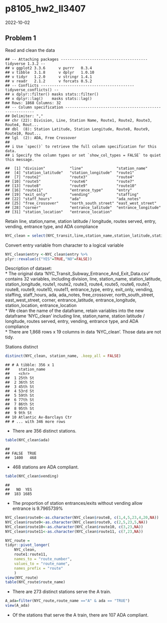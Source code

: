 p8105_hw2_ll3407
================
2022-10-02

## Problem 1

Read and clean the data

    ## -- Attaching packages --------------------------------------- tidyverse 1.3.2 --
    ## v ggplot2 3.3.6      v purrr   0.3.4 
    ## v tibble  3.1.8      v dplyr   1.0.10
    ## v tidyr   1.2.0      v stringr 1.4.1 
    ## v readr   2.1.2      v forcats 0.5.2 
    ## -- Conflicts ------------------------------------------ tidyverse_conflicts() --
    ## x dplyr::filter() masks stats::filter()
    ## x dplyr::lag()    masks stats::lag()
    ## Rows: 1868 Columns: 32
    ## -- Column specification --------------------------------------------------------
    ## Delimiter: ","
    ## chr (22): Division, Line, Station Name, Route1, Route2, Route3, Route4, Rout...
    ## dbl  (8): Station Latitude, Station Longitude, Route8, Route9, Route10, Rout...
    ## lgl  (2): ADA, Free Crossover
    ## 
    ## i Use `spec()` to retrieve the full column specification for this data.
    ## i Specify the column types or set `show_col_types = FALSE` to quiet this message.

    ##  [1] "division"           "line"               "station_name"      
    ##  [4] "station_latitude"   "station_longitude"  "route1"            
    ##  [7] "route2"             "route3"             "route4"            
    ## [10] "route5"             "route6"             "route7"            
    ## [13] "route8"             "route9"             "route10"           
    ## [16] "route11"            "entrance_type"      "entry"             
    ## [19] "exit_only"          "vending"            "staffing"          
    ## [22] "staff_hours"        "ada"                "ada_notes"         
    ## [25] "free_crossover"     "north_south_street" "east_west_street"  
    ## [28] "corner"             "entrance_latitude"  "entrance_longitude"
    ## [31] "station_location"   "entrance_location"

Retain line, station,name, station latitude / longitude, routes served,
entry, vending, entrance type, and ADA compliance

``` r
NYC_clean = select(NYC_transit,line,station_name,station_latitude,station_longitude,route1:route11, entrance_type, entry, vending, ada)
```

Convert entry variable from character to a logical variable

``` r
NYC_clean$entry <-NYC_clean$entry %>% 
plyr::revalue(c("YES"=TRUE,"NO"=FALSE))
```

Description of dataset:  
\* The original data ‘NYC_Transit_Subway_Entrance_And_Exit_Data.csv’
contains 32 variables, including division, line, station_name,
station_latitude, station_longitude, route1, route2, route3, route4,
route5, route6, route7, route8, route9, route10, route11, entrance_type,
entry, exit_only, vending, staffing, staff_hours, ada, ada_notes,
free_crossover, north_south_street, east_west_street, corner,
entrance_latitude, entrance_longitude, station_location,
entrance_location  
\* We clean the name of the dataframe, retain variables into the new
dataframe ‘NYC_clean’ including line, station,name, station latitude /
longitude, routes served, entry, vending, entrance type, and ADA
compliance  
\* There are 1,868 rows x 19 columns in data ‘NYC_clean’. Those data are
not tidy.

Stations distinct

``` r
distinct(NYC_clean, station_name, .keep_all = FALSE)
```

    ## # A tibble: 356 x 1
    ##    station_name            
    ##    <chr>                   
    ##  1 25th St                 
    ##  2 36th St                 
    ##  3 45th St                 
    ##  4 53rd St                 
    ##  5 59th St                 
    ##  6 77th St                 
    ##  7 86th St                 
    ##  8 95th St                 
    ##  9 9th St                  
    ## 10 Atlantic Av-Barclays Ctr
    ## # ... with 346 more rows

-   There are 356 distinct stations.

``` r
table(NYC_clean$ada)
```

    ## 
    ## FALSE  TRUE 
    ##  1400   468

-   468 stations are ADA compliant.

``` r
table(NYC_clean$vending)
```

    ## 
    ##   NO  YES 
    ##  183 1685

-   The proportion of station entrances/exits without vending allow
    entrance is 9.7965739%

``` r
NYC_clean$route8<-as.character(NYC_clean$route8, c(1,4,5,23,4,20,NA))
NYC_clean$route9<-as.character(NYC_clean$route9, c(2,5,23,5,NA))
NYC_clean$route10<-as.character(NYC_clean$route10, c(3,23,NA))
NYC_clean$route11<-as.character(NYC_clean$route11, c(7,23,NA))

NYC_route =
tidyr::pivot_longer(
    NYC_clean,
    route1:route11,
    names_to = "route_number",
    values_to = "route_name",
    names_prefix = "route"
    )
view(NYC_route）
table(NYC_route$route_name)
```

-   There are 273 distinct stations serve the A train.

``` r
A_ada=filter(NYC_route,route_name =="A" & ada == "TRUE")
view(A_ada)
```

-   Of the stations that serve the A train, there are 107 ADA compliant.
